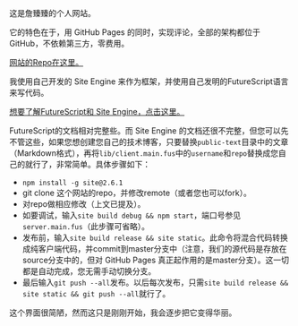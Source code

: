 <script type="application/ld+json">
{
    "@context": "http://schema.org/",
    "@type": "CreativeWork",
    "headline": "主页",
    "dateCreated": "2016-08-06T14:44+08:00"
}
</script>

这是詹臻臻的个人网站。

它的特色在于，用 GitHub Pages 的同时，实现评论，全部的架构都位于GitHub，不依赖第三方，零费用。

[网站的Repo在这里。](https://github.com/zhanzhenzhen/zhanzhenzhen.github.io)

我使用自己开发的 Site Engine 来作为框架，并使用自己发明的FutureScript语言来写代码。

[想要了解FutureScript和 Site Engine，点击这里。](https://zizisoft.com/)

FutureScript的文档相对完整些。而 Site Engine 的文档还很不完整，但您可以先不管这些，如果您想创建您自己的技术博客，只要替换`public-text`目录中的文章（Markdown格式），再将`lib/client.main.fus`中的`username`和`repo`替换成您自己的就行了，非常简单。具体步骤如下：

- `npm install -g site@2.6.1`
- git clone 这个网站的repo，并修改remote（或者您也可以fork）。
- 对repo做相应修改（上文已提及）。
- 如要调试，输入`site build debug && npm start`，端口号参见`server.main.fus`（此步骤可省略）。
- 发布前，输入`site build release && site static`。此命令将混合代码转换成纯客户端代码，并commit到master分支中（注意，我们的源代码是存放在source分支中的，但对 GitHub Pages 真正起作用的是master分支）。这一切都是自动完成，您无需手动切换分支。
- 最后输入`git push --all`发布。以后每次发布，只需`site build release && site static && git push --all`就行了。

这个界面很简陋，然而这只是刚刚开始，我会逐步把它变得华丽。
